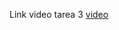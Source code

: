 Link video tarea 3
[video](https://drive.google.com/drive/folders/1z3aMdUz6G5LSnXY2fBxrVIp9cCwvpCFa?usp=sharing)